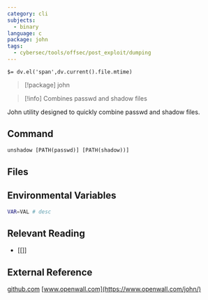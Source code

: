 ```yaml
---
category: cli
subjects:
  - binary
language: c
package: john
tags:
  - cybersec/tools/offsec/post_exploit/dumping
---
```


`$= dv.el('span',dv.current().file.mtime)`
> [!package] john

> [!info] Combines passwd and shadow files

John utility designed to quickly combine passwd and shadow files.

## Command
```txt
unshadow [PATH(passwd)] [PATH(shadow))]
```

## Files


## Environmental Variables
```bash
VAR=VAL # desc
```

## Relevant Reading
- [[]]

## External Reference
[github.com](https://github.com/openwall/john)
[www.openwall.com](https://www.openwall.com/john/)

